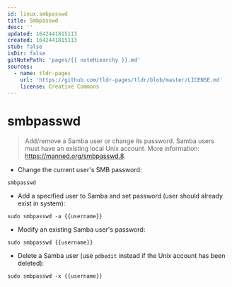 ```yaml
---
id: linux.smbpasswd
title: Smbpasswd
desc: ''
updated: 1642441815113
created: 1642441815113
stub: false
isDir: false
gitNotePath: 'pages/{{ noteHiearchy }}.md'
sources:
  - name: tldr-pages
    url: 'https://github.com/tldr-pages/tldr/blob/master/LICENSE.md'
    license: Creative Commons
---
```

# smbpasswd

> Add/remove a Samba user or change its password.
> Samba users must have an existing local Unix account.
> More information: <https://manned.org/smbpasswd.8>.

- Change the current user's SMB password:

`smbpasswd`

- Add a specified user to Samba and set password (user should already exist in system):

`sudo smbpasswd -a {{username}}`

- Modify an existing Samba user's password:

`sudo smbpasswd {{username}}`

- Delete a Samba user (use `pdbedit` instead if the Unix account has been deleted):

`sudo smbpasswd -x {{username}}`

